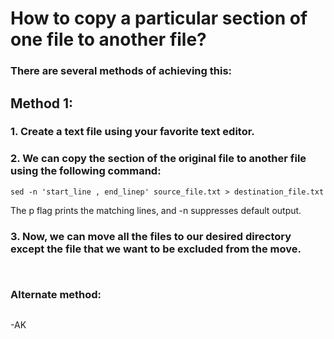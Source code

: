 # How to copy a particular section of one file to another file?

### There are several methods of achieving this:
## Method 1:
### 1. Create a text file using your favorite text editor.
### 2. We can copy the section of the original file to another file using the following command:
```
sed -n 'start_line , end_linep' source_file.txt > destination_file.txt
```
The p flag prints the matching lines, and -n suppresses default output.
![]()<br>
### 3. Now, we can move all the files to our desired directory except the file that we want to be excluded from the move.
```

```
![]()<br>
### Alternate method: 
```

```

-AK
